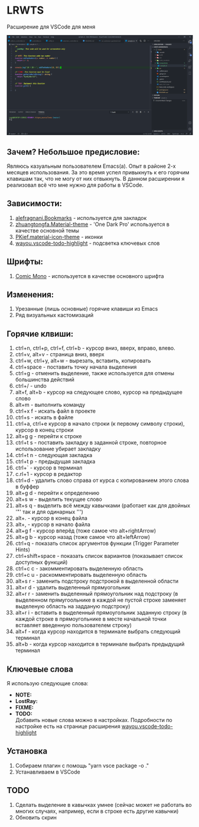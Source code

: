 # LRWTS #
Расширение для VSCode для меня

![alt text](https://github.com/1amL0st/lrwts/blob/master/showcase/screenshot_1.png?raw=true)

## Зачем? Небольшое предисловие: ##
Являюсь казуальным пользователем Emacs(a). Опыт в районе 2-х месяцев использования. За это время успел привыкнуть к его горячим клавишам так, что не могу от них отвыкнуть. В данном расширении я реализовал всё что мне нужно для работы в VSCode.

## Зависимости: ##
1. [alefragnani.Bookmarks](https://marketplace.visualstudio.com/items?itemName=alefragnani.Bookmarks "alefragnani.Bookmarks") - используется для закладок
2. [zhuangtongfa.Material-theme](https://marketplace.visualstudio.com/items?itemName=zhuangtongfa.Material-theme "zhuangtongfa.Material-theme") - 'One Dark Pro' используется в качестве основной темы
3. [PKief.material-icon-theme](https://marketplace.visualstudio.com/items?itemName=PKief.material-icon-theme "PKief.material-icon-theme") - иконки
4. [wayou.vscode-todo-highlight](https://marketplace.visualstudio.com/items?itemName=wayou.vscode-todo-highlight "wayou.vscode-todo-highlight") - подсветка ключевых слов

## Шрифты: ##
1. [Comic Mono](https://github.com/dtinth/comic-mono-font "Comic Mono") - используется в качестве основного шрифта

## Изменения: ##
1. Урезанные (лишь основные) горячие клавиши из Emacs
2. Ряд визуальных кастомизаций

## Горячие клвиши: ##
1. ctrl+n, ctrl+p, ctrl+f, ctrl+b - курсор вниз, вверх, вправо, влево.
2. ctrl+v, alt+v - страница вниз, вверх
3. ctrl+w, ctrl+y, alt+w - вырезать, вставить, копировать
4. ctrl+space - поставить точку начала выделения
5. ctrl+g - отменить выделение, также используется для отмены большинства действий
6. ctrl+/ - undo
7. alt+f, alt+b - курсор на следующее слово, курсор на предыдущее слово
8. alt+m - выполнить команду
9. ctrl+x f - искать файл в проекте
10. ctrl+s - искать в файле
11. ctrl+a, ctrl+e курсор в начало строки (к первому символу строки), курсор в конец строки
12. alt+g g - перейти к строке
13. ctrl+t s - поставить закладку в заданной строке, повторное использование убирает закладку
14. ctrl+t n - следующая закладка
15. ctrl+t p - предыдущая закладка
16. ctrl+` - курсор в терминал
17. c.rl+1 - курсор в редактор
18. ctrl+d - удалить слово справа от курса с копированием этого слова в буффер
19. alt+g d - перейти к определению
20. alt+s w - выделить текущее слово
21. alt+s q - выделить всё между кавычками (работает как для двойных '"' так и для одинарных ''')
22. alt+. - курсор в конец файла
23. alt+, - курсор в начало файла
24. alt+g f - курсор вперёд (тоже самое что alt+rightArrow)
25. alt+g b - курсор назад (тоже самое что alt+leftArrow)
26. ctrl+q - показать список аргументов функции (Trigger Parameter Hints)
27. ctrl+shift+space - показать список вариантов (показывает список доступных функций)
28. ctrl+c c - закомментировать выделенную область
29. ctrl+c u - раскомментировать выделенную область
30. alt+s r - заменить подстроку подстрокой в выделенной области
31. alt+r d - удалить выделенный прямуогольник
32. alt+r r - заменить выделенный прямоугольник над подстроку (в выделенном прямугоольнике в каждой не пустой строке заменяет выделеную область на задданую подстроку)
33. alt+r i - вставить в выделенный прямоугольник заданную строку (в каждой строке в прямоугольнике в месте начальной точки вставляет введенную пользователем строку)
34. alt+f - когда курсор находится в терминале выбрать следующий терминал
35. alt+b - когда курсор находится в терминале выбрать предыдущий терминал

## Ключевые слова ##
Я использую следующие слова:
- **NOTE:**
- **LostRay:**
- **FIXME:**
-  **TODO:**
<br/>Добавить новые слова можно в настройках. Подробности по настройке есть на странице расширения [wayou.vscode-todo-highlight](https://marketplace.visualstudio.com/items?itemName=wayou.vscode-todo-highlight "wayou.vscode-todo-highlight")

## Установка ##
1. Собираем плагин с помощь "yarn vsce package -o ."
2. Устанавливаем в VSCode

## TODO ##
1. Сделать выделение в кавычках умнее (сейчас может не работать во многих случаях, например, если в строке есть другие кавычки)
2. Обновить скрин
